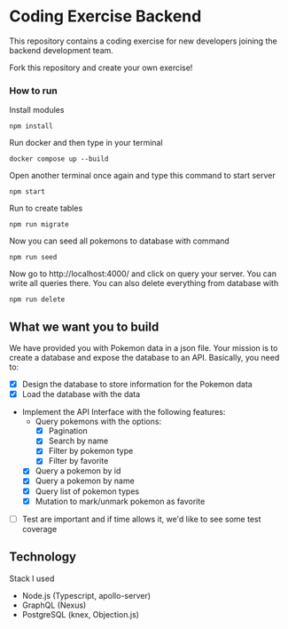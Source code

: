 # Coding Exercise Backend

This repository contains a coding exercise for new developers joining the backend development team.

Fork this repository and create your own exercise!

### How to run 
Install modules
```
npm install
```
Run docker and then type in your terminal 
```
docker compose up --build
```
Open another terminal once again and type this command to start server
```
npm start
```
Run to create tables
```
npm run migrate
```
Now you can seed all pokemons to database with command 
```
npm run seed
```
Now go to http://localhost:4000/ and click on query your server. You can write all queries there. 
You can also delete everything from database with 
```
npm run delete
```


## What we want you to build

We have provided you with Pokemon data in a json file. Your mission is to create a database and expose the database to an API. Basically, you need to:

- [x] Design the database to store information for the Pokemon data
- [x] Load the database with the data
- Implement the API Interface with the following features:
  - Query pokemons with the options:
    - [x] Pagination
    - [x] Search by name
    - [x] Filter by pokemon type
    - [x] Filter by favorite
  - [x] Query a pokemon by id
  - [x] Query a pokemon by name
  - [x] Query list of pokemon types
  - [x] Mutation to mark/unmark pokemon as favorite
- [ ] Test are important and if time allows it, we'd like to see some test coverage

## Technology

Stack I used

- Node.js (Typescript, apollo-server)
- GraphQL (Nexus)
- PostgreSQL (knex, Objection.js)

